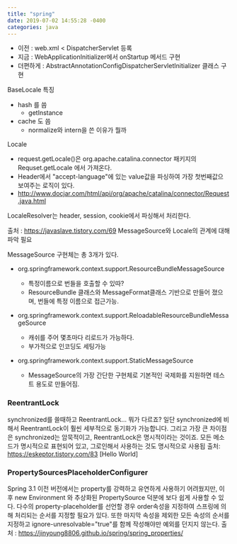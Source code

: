 ```yaml
---
title: "spring"
date: 2019-07-02 14:55:28 -0400
categories: java
---
```


- 이전 : web.xml < DispatcherServlet 등록
- 지금 : WebApplicationInitializer에서 onStartup 메서드 구현
- 더편하게 : AbstractAnnotationConfigDispatcherServletInitializer 클래스 구현



BaseLocale 특징
  - hash 를 씀
    - getInstance
  - cache 도 씀
    - normalize와 intern을 쓴 이유가 뭘까

Locale
  - request.getLocale()은 org.apache.catalina.connector 패키지의 Requset.getLocale 에서 가져온다.
  - Header에서 "accept-language"에 있는 value값을 파싱하여 가장 첫번째값으 보여주는 로직이 있다.
  - http://www.docjar.com/html/api/org/apache/catalina/connector/Request.java.html

LocaleResolver는 header, session, cookie에서 파싱해서 처리한다.




출처 : https://javaslave.tistory.com/69
MessageSource와 Locale의 관계에 대해 파악 필요

MessageSource 구현체는 총 3개가 있다.
- org.springframework.context.support.ResourceBundleMessageSource
  - 특정이름으로 번들을 호출할 수 있따?
  - ResourceBundle 클래스와 MessageFormat클래스 기반으로 만들어 졌으며, 번들에 특정 이름으로 접근가능.

- org.springframework.context.support.ReloadableResourceBundleMessageSource
  - 캐쉬를 주어 몇초마다 리로드가 가능하다.
  - 부가적으로 인코딩도 세팅가능

- org.springframework.context.support.StaticMessageSource
  - MessageSource의 가장 간단한 구현체로 기본적인 국제화를 지원하면 테스트 용도로 만들어짐.



### ReentrantLock
synchronized를 쓸때하고 ReentrantLock... 뭐가 다르죠?
일단 synchronized에 비해서 ReentrantLock이 훨씬 세부적으로 동기화가 가능합니다.
그리고 가장 큰 차이점은 synchronized는 암묵적이고, ReentrantLock은 명시적이라는 것이죠.
모든 메소드가 명시적으로 표현되어 있고, 그로인해서 사용하는 것도 명시적으로 사용됩
출처: https://eskeptor.tistory.com/83 [Hello World]


### PropertySourcesPlaceholderConfigurer
Spring 3.1 이전 버전에서는 property를 강력하고 유연하게 사용하기 어려웠지만,
이후 new Environment 와 추상화된 PropertySource 덕분에 보다 쉽게 사용할 수 있다.
다수의 property-placeholder를 선언할 경우 order속성을 지정하여 스프링에 의해 처리되는 순서를 지정할 필요가 있다.
또한 마지막 속성을 제외한 모든 속성의 순서를 지정하고 ignore-unresolvable="true"를 함께 작성해야만 예외를 던지지 않는다.
출처 : https://jinyoung8806.github.io/spring/spring_properties/

